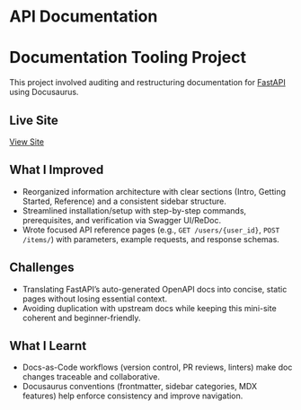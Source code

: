 # API Documentation
# Documentation Tooling Project
This project involved auditing and restructuring documentation for [FastAPI](https://github.com/tiangolo/fastapi) using Docusaurus.

## Live Site
[View Site](#)

## What I Improved
- Reorganized information architecture with clear sections (Intro, Getting Started, Reference) and a consistent sidebar structure.
- Streamlined installation/setup with step-by-step commands, prerequisites, and verification via Swagger UI/ReDoc.
- Wrote focused API reference pages (e.g., `GET /users/{user_id}`, `POST /items/`) with parameters, example requests, and response schemas.

## Challenges
- Translating FastAPI’s auto-generated OpenAPI docs into concise, static pages without losing essential context.
- Avoiding duplication with upstream docs while keeping this mini-site coherent and beginner-friendly.

## What I Learnt
- Docs-as-Code workflows (version control, PR reviews, linters) make doc changes traceable and collaborative.
- Docusaurus conventions (frontmatter, sidebar categories, MDX features) help enforce consistency and improve navigation.

